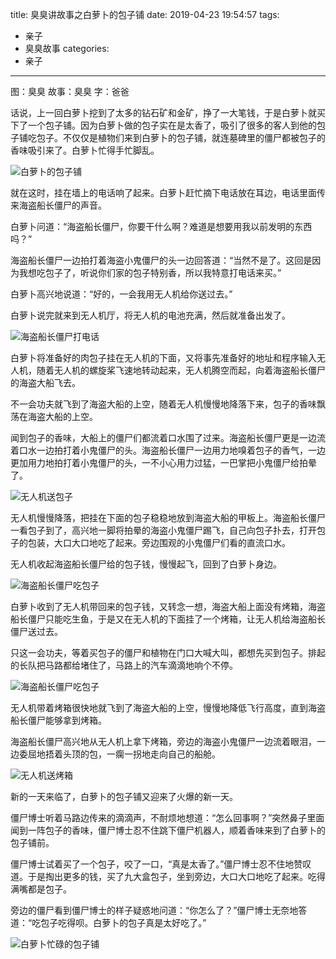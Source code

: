 title: 臭臭讲故事之白萝卜的包子铺
date: 2019-04-23 19:54:57
tags:
- 亲子
- 臭臭故事
categories:
- 亲子
---

图：臭臭
故事：臭臭
字：爸爸

话说，上一回白萝卜挖到了太多的钻石矿和金矿，挣了一大笔钱，于是白萝卜就买下了一个包子铺。因为白萝卜做的包子实在是太香了，吸引了很多的客人到他的包子铺吃包子。不仅仅是植物们来到白萝卜的包子铺，就连墓碑里的僵尸都被包子的香味吸引来了。白萝卜忙得手忙脚乱。

![白萝卜的包子铺](/images/story-with-chouchou-11/15894533.jpg)

就在这时，挂在墙上的电话响了起来。白萝卜赶忙摘下电话放在耳边，电话里面传来海盗船长僵尸的声音。

白萝卜问道：“海盗船长僵尸，你要干什么啊？难道是想要用我以前发明的东西吗？”

海盗船长僵尸一边拍打着海盗小鬼僵尸的头一边回答道：“当然不是了。这回是因为我想吃包子了，听说你们家的包子特别香，所以我特意打电话来买。”

白萝卜高兴地说道：“好的，一会我用无人机给你送过去。”

白萝卜说完就来到无人机厅，将无人机的电池充满，然后就准备出发了。

![海盗船长僵尸打电话](/images/story-with-chouchou-11/67695302.jpg)

白萝卜将准备好的肉包子挂在无人机的下面，又将事先准备好的地址和程序输入无人机，随着无人机的螺旋桨飞速地转动起来，无人机腾空而起，向着海盗船长僵尸的海盗大船飞去。

不一会功夫就飞到了海盗大船的上空，随着无人机慢慢地降落下来，包子的香味飘荡在海盗大船的上空。

闻到包子的香味，大船上的僵尸们都流着口水围了过来。海盗船长僵尸更是一边流着口水一边拍打着小鬼僵尸的头。海盗船长僵尸一边用力地嗅着包子的香气，一边更加用力地拍打着小鬼僵尸的头，一不小心用力过猛，一巴掌把小鬼僵尸给拍晕了。

![无人机送包子](/images/story-with-chouchou-11/362269548.jpg)

无人机慢慢降落，把挂在下面的包子稳稳地放到海盗大船的甲板上。海盗船长僵尸一看包子到了，高兴地一脚将拍晕的海盗小鬼僵尸踢飞，自己向包子扑去，打开包子的包装，大口大口地吃了起来。旁边围观的小鬼僵尸们看的直流口水。

无人机收起海盗船长僵尸给的包子钱，慢慢起飞，回到了白萝卜身边。

![海盗船长僵尸吃包子](/images/story-with-chouchou-11/364198344.jpg)

白萝卜收到了无人机带回来的包子钱，又转念一想，海盗大船上面没有烤箱，海盗船长僵尸只能吃生鱼，于是又在无人机的下面挂了一个烤箱，让无人机给海盗船长僵尸送过去。

只这一会功夫，等着买包子的僵尸和植物在门口大喊大叫，都想先买到包子。排起的长队把马路都给堵住了，马路上的汽车滴滴地响个不停。


![海盗船长僵尸吃包子](/images/story-with-chouchou-11/1250081715.jpg)

无人机带着烤箱很快地就飞到了海盗大船的上空，慢慢地降低飞行高度，直到海盗船长僵尸能够拿到烤箱。

海盗船长僵尸高兴地从无人机上拿下烤箱，旁边的海盗小鬼僵尸一边流着眼泪，一边委屈地捂着头顶的包，一瘸一拐地走向自己的船舱。

![无人机送烤箱](/images/story-with-chouchou-11/819980030.jpg)

新的一天来临了，白萝卜的包子铺又迎来了火爆的新一天。

僵尸博士听着马路边传来的滴滴声，不耐烦地想道：“怎么回事啊？”突然鼻子里面闻到一阵包子的香味，僵尸博士忍不住跳下僵尸机器人，顺着香味来到了白萝卜的包子铺前。

僵尸博士试着买了一个包子，咬了一口，“真是太香了。”僵尸博士忍不住地赞叹道。于是掏出更多的钱，买了九大盒包子，坐到旁边，大口大口地吃了起来。吃得满嘴都是包子。

旁边的僵尸看到僵尸博士的样子疑惑地问道：“你怎么了？”僵尸博士无奈地答道：“吃包子吃得呗。白萝卜的包子真是太好吃了。”

![白萝卜忙碌的包子铺](/images/story-with-chouchou-11/757726562.jpg)